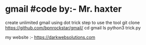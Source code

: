 # gmail     #code by:- Mr. haxter
create unlimited gmail using dot trick
step to use the tool
git clone https://github.com/bpnrockstar/gmail/
cd gmail
ls
python3 trick.py


my website :- https://darkwebsolutions.com
